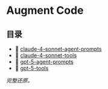 # Augment Code

## 目录

- 📄 [claude-4-sonnet-agent-prompts](/zh/augment-code/claude-4-sonnet-agent-prompts.md)
- 📄 [claude-4-sonnet-tools](/zh/augment-code/claude-4-sonnet-tools.md)
- 📄 [gpt-5-agent-prompts](/zh/augment-code/gpt-5-agent-prompts.md)
- 📄 [gpt-5-tools](/zh/augment-code/gpt-5-tools.md)

*完整还原。*